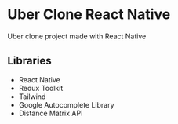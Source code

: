# Uber Clone React Native
Uber clone project made with React Native

## Libraries

* React Native
* Redux Toolkit
* Tailwind
* Google Autocomplete Library
* Distance Matrix API
